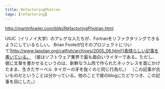 ```yaml
---
title: RefactoringPhotran
tags: [refactoring]
---
```


http://martinfowler.com/bliki/RefactoringPhotran.html

UIUC（イリノイ大学）のアレゲな人たちが、Fortranをリファクタリングできるようにしているらしい。
Brian Footeが[[そのプロジェクトについて|http://www.laputan.org/catfish/archives/2005_06.html]]素晴らしい記事を書いている。
（彼はソフトウェア業界で最も面白いライターである。ただし、彼に文章を書かせるというのは、新鮮なラム肉で作られたネックレスを首にかけたまま、生きたサーベル タイガーの牙を抜くのと同じ行為だ。）
（この記事が古いものだということは分かっている。他のことで彼のblogにたどりつき、この記事を目にした。）
